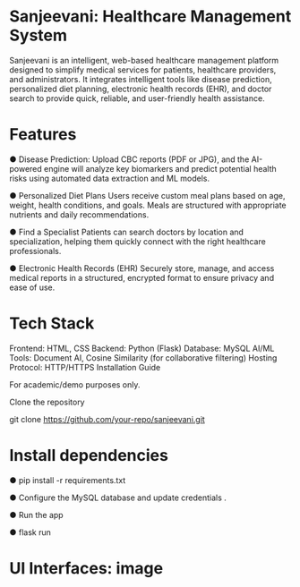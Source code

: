 # Sanjeevani: Healthcare Management System
Sanjeevani is an intelligent, web-based healthcare management platform designed to simplify medical services for patients, healthcare providers, and administrators. It integrates intelligent tools like disease prediction, personalized diet planning, electronic health records (EHR), and doctor search to provide quick, reliable, and user-friendly health assistance.

# Features

● Disease Prediction:
  Upload CBC reports (PDF or JPG), and the AI-powered engine will analyze key biomarkers and predict potential health risks using automated data extraction and ML models.

● Personalized Diet Plans
  Users receive custom meal plans based on age, weight, health conditions, and goals. Meals are structured with appropriate nutrients and daily recommendations.

● Find a Specialist
  Patients can search doctors by location and specialization, helping them quickly connect with the right healthcare professionals.

● Electronic Health Records (EHR)
  Securely store, manage, and access medical reports in a structured, encrypted format to ensure privacy and ease of use.
  
# Tech Stack

 Frontend: HTML, CSS
    Backend: Python (Flask)
    Database: MySQL
    AI/ML Tools: Document AI, Cosine Similarity (for collaborative filtering)
    Hosting Protocol: HTTP/HTTPS
    Installation Guide

 For academic/demo purposes only.

 Clone the repository

 git clone https://github.com/your-repo/sanjeevani.git

# Install dependencies

  ● pip install -r requirements.txt

  ● Configure the MySQL database and update credentials .

  ● Run the app

  ● flask run
  
# UI Interfaces: image
